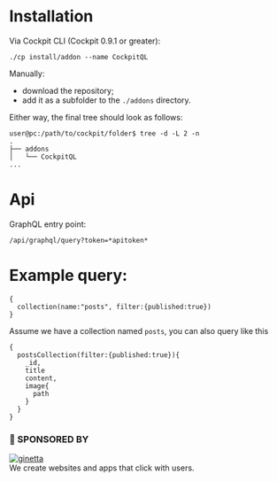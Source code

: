 # Installation

Via Cockpit CLI (Cockpit 0.9.1 or greater):
```
./cp install/addon --name CockpitQL
```

Manually:
- download the repository;
- add it as a subfolder to the `./addons` directory.

Either way, the final tree should look as follows:
```
user@pc:/path/to/cockpit/folder$ tree -d -L 2 -n
.
├── addons
│   └── CockpitQL
...
```

# Api

GraphQL entry point:

```
/api/graphql/query?token=*apitoken*
```

# Example query:

```
{
  collection(name:"posts", filter:{published:true})
}
```

Assume we have a collection named `posts`, you can also query like this

```
{
  postsCollection(filter:{published:true}){
    _id,
    title
    content,
    image{
      path
    }
  }
}
```


### 💐 SPONSORED BY

[![ginetta](https://user-images.githubusercontent.com/321047/29219315-f1594924-7eb7-11e7-9d58-4dcf3f0ad6d6.png)](https://www.ginetta.net)<br>
We create websites and apps that click with users.
